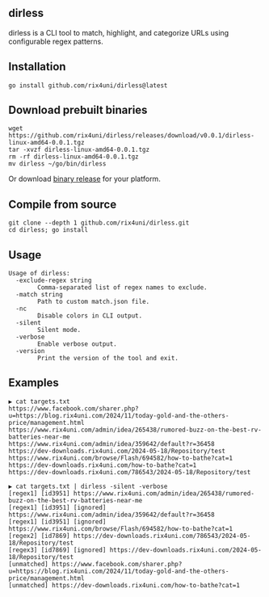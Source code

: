 ## dirless

dirless is a CLI tool to match, highlight, and categorize URLs using configurable regex patterns.

## Installation
```
go install github.com/rix4uni/dirless@latest
```

## Download prebuilt binaries
```
wget https://github.com/rix4uni/dirless/releases/download/v0.0.1/dirless-linux-amd64-0.0.1.tgz
tar -xvzf dirless-linux-amd64-0.0.1.tgz
rm -rf dirless-linux-amd64-0.0.1.tgz
mv dirless ~/go/bin/dirless
```
Or download [binary release](https://github.com/rix4uni/dirless/releases) for your platform.

## Compile from source
```
git clone --depth 1 github.com/rix4uni/dirless.git
cd dirless; go install
```

## Usage
```
Usage of dirless:
  -exclude-regex string
        Comma-separated list of regex names to exclude.
  -match string
        Path to custom match.json file.
  -nc
        Disable colors in CLI output.
  -silent
        Silent mode.
  -verbose
        Enable verbose output.
  -version
        Print the version of the tool and exit.
```

## Examples
```
▶ cat targets.txt
https://www.facebook.com/sharer.php?u=https://blog.rix4uni.com/2024/11/today-gold-and-the-others-price/management.html
https://www.rix4uni.com/admin/idea/265438/rumored-buzz-on-the-best-rv-batteries-near-me
https://www.rix4uni.com/admin/idea/359642/default?r=36458
https://dev-downloads.rix4uni.com/2024-05-18/Repository/test
https://www.rix4uni.com/browse/Flash/694582/how-to-bathe?cat=1
https://dev-downloads.rix4uni.com/how-to-bathe?cat=1
https://dev-downloads.rix4uni.com/786543/2024-05-18/Repository/test

▶ cat targets.txt | dirless -silent -verbose
[regex1] [id3951] https://www.rix4uni.com/admin/idea/265438/rumored-buzz-on-the-best-rv-batteries-near-me
[regex1] [id3951] [ignored] https://www.rix4uni.com/admin/idea/359642/default?r=36458
[regex1] [id3951] [ignored] https://www.rix4uni.com/browse/Flash/694582/how-to-bathe?cat=1
[regex2] [id7869] https://dev-downloads.rix4uni.com/786543/2024-05-18/Repository/test
[regex3] [id7869] [ignored] https://dev-downloads.rix4uni.com/2024-05-18/Repository/test
[unmatched] https://www.facebook.com/sharer.php?u=https://blog.rix4uni.com/2024/11/today-gold-and-the-others-price/management.html
[unmatched] https://dev-downloads.rix4uni.com/how-to-bathe?cat=1
```